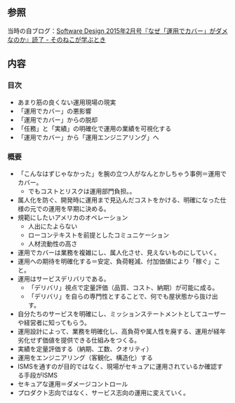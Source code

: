 参照
----

当時の自ブログ：[Software Design 2015年2月号『なぜ「運用でカバー」がダメなのか』読了 - そのねこが学ぶとき](http://chroju89.hatenablog.jp/entry/2015/02/11/164926)

内容
----

### 目次

* あまり筋の良くない運用現場の現実
* 「運用でカバー」の悪影響
* 「運用でカバー」からの脱却
* 「任務」と「実績」の明確化で運用の業績を可視化する
* 「運用でカバー」から「運用エンジニアリング」へ

### 概要

* 「こんなはずじゃなかった」を腕の立つ人がなんとかしちゃう事例＝運用でカバー。
  * でもコストとリスクは運用部門負担。。
* 属人化を防ぐ、開発時に運用まで見込んだコストをかける、明確になった仕様の元での運用を早期に決める。
* 規範にしたいアメリカのオペレーション
  * 人出にたよらない
  * ローコンテキストを前提としたコミュニケーション
  * 人材流動性の高さ
* 運用でカバーは業務を複雑にし、属人化させ、見えないものにしていく。
* 運用への期待を明確化する＝安定、負荷軽減、付加価値により「稼ぐ」こと。
* 運用はサービスデリバリである。
  * 「デリバリ」視点で定量評価（品質、コスト、納期）が可能に成る。
  * 「デリバリ」を自らの専門性とすることで、何でも屋状態から抜け出す。
* 自分たちのサービスを明確にし、ミッションステートメントとしてユーザーや経営者に知ってもらう。
* 運用設計によって、業務を明確化し、高負荷や属人性を廃する、運用が経年劣化せず価値を提供できる仕組みをつくる。
* 実績を定量評価する（納期、工数、クオリティ）
* 運用をエンジニアリング（客観化、構造化）する
* ISMSを通すのが目的ではなく、現場がセキュアに運用されているか確認する手段がISMS
* セキュアな運用＝ダメージコントロール
* プロダクト志向ではなく、サービス志向の運用に変えていく。